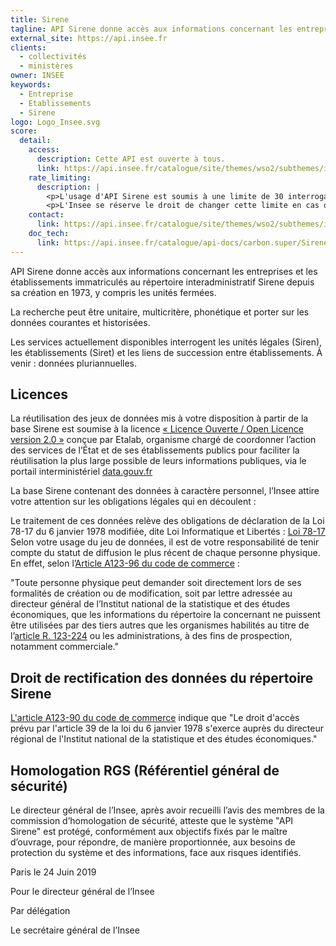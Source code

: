 ```yaml
---
title: Sirene
tagline: API Sirene donne accès aux informations concernant les entreprises et les établissements immatriculés au répertoire interadministratif Sirene
external_site: https://api.insee.fr
clients:
  - collectivités
  - ministères
owner: INSEE
keywords:
  - Entreprise
  - Etablissements
  - Sirene
logo: Logo_Insee.svg
score:
  detail:
    access:
      description: Cette API est ouverte à tous.
      link: https://api.insee.fr/catalogue/site/themes/wso2/subthemes/insee/pages/item-info.jag?name=Sirene&version=V3&provider=insee
    rate_limiting:
      description: |
        <p>L'usage d'API Sirene est soumis à une limite de 30 interrogations par minute.</p>
        <p>L'Insee se réserve le droit de changer cette limite en cas de nécessité.</p>
    contact:
      link: https://api.insee.fr/catalogue/site/themes/wso2/subthemes/insee/pages/help.jag#contact
    doc_tech:
      link: https://api.insee.fr/catalogue/api-docs/carbon.super/Sirene/V3?envName=Production%20and%20Sandbox
---
```


API Sirene donne accès aux informations concernant les entreprises et les établissements immatriculés au répertoire interadministratif Sirene depuis sa création en 1973, y compris les unités fermées.

La recherche peut être unitaire, multicritère, phonétique et porter sur les données courantes et historisées.

Les services actuellement disponibles interrogent les unités légales (Siren), les établissements (Siret) et les liens de succession entre établissements. À venir : données pluriannuelles.

## Licences

La réutilisation des jeux de données mis à votre disposition à partir de la base Sirene est soumise à la licence [« Licence Ouverte / Open Licence version 2.0 »](https://www.etalab.gouv.fr/licence-ouverte-open-licence) conçue par Etalab, organisme chargé de coordonner l’action des services de l’État et de ses établissements publics pour faciliter la réutilisation la plus large possible de leurs informations publiques, via le portail interministériel [data.gouv.fr](https://www.data.gouv.fr/fr/datasets/base-sirene-des-entreprises-et-de-leurs-etablissements-siren-siret/)

La base Sirene contenant des données à caractère personnel, l’Insee attire votre attention sur les obligations légales qui en découlent :

Le traitement de ces données relève des obligations de déclaration de la Loi 78-17 du 6 janvier 1978 modifiée, dite Loi Informatique et Libertés : [Loi 78-17](http://www.legifrance.gouv.fr/affichTexte.do?cidTexte=JORFTEXT000000886460)
Selon votre usage du jeu de données, il est de votre responsabilité de tenir compte du statut de diffusion le plus récent de chaque personne physique.
En effet, selon l’[Article A123-96 du code de commerce](http://www.legifrance.gouv.fr/affichCodeArticle.do;jsessionid=C505A51DBC1A4EB1FFF3764C69ACDB1C.tpdjo11v_1?idArticle=LEGIARTI000020165030&cidTexte=LEGITEXT000005634379&dateTexte=20100702) :

"Toute personne physique peut demander soit directement lors de ses formalités de création ou de modification, soit par lettre adressée au directeur général de l’Institut national de la statistique et des études économiques, que les informations du répertoire la concernant ne puissent être utilisées par des tiers autres que les organismes habilités au titre de l’[article R. 123-224](https://www.legifrance.gouv.fr/affichCodeArticle.do?cidTexte=LEGITEXT000005634379&idArticle=LEGIARTI000006258837&dateTexte=&categorieLien=cid) ou les administrations, à des fins de prospection, notamment commerciale."

## Droit de rectification des données du répertoire Sirene

[L'article A123-90 du code de commerce](https://www.legifrance.gouv.fr/affichCodeArticle.do?idArticle=LEGIARTI000020165042&cidTexte=LEGITEXT000005634379&dateTexte=20151223) indique que "Le droit d'accès prévu par l'article 39 de la loi du 6 janvier 1978 s'exerce auprès du directeur régional de l'Institut national de la statistique et des études économiques."

## Homologation RGS (Référentiel général de sécurité)

Le directeur général de l’Insee, après avoir recueilli l’avis des membres de la commission d’homologation de sécurité, atteste que le système "API Sirene" est protégé, conformément aux objectifs fixés par le maître d’ouvrage, pour répondre, de manière proportionnée, aux besoins de protection du système et des informations, face aux risques identifiés.

Paris le 24 Juin 2019

Pour le directeur général de l’Insee

Par délégation

Le secrétaire général de l’Insee
